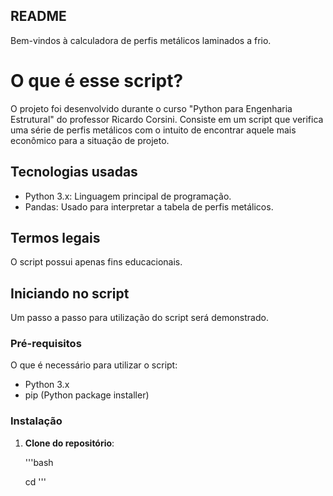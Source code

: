 ## README
Bem-vindos à calculadora de perfis metálicos laminados a frio.

# O que é esse script?

O projeto foi desenvolvido durante o curso "Python para Engenharia Estrutural" do professor Ricardo Corsini. Consiste em um script que verifica uma série de perfis metálicos com o intuito de encontrar aquele mais econômico para a situação de projeto. 

## Tecnologias usadas

- Python 3.x: Linguagem principal de programação.
- Pandas: Usado para interpretar a tabela de perfis metálicos.

## Termos legais

O script possui apenas fins educacionais.

## Iniciando no script

Um passo a passo para utilização do script será demonstrado.

### Pré-requisitos

O que é necessário para utilizar o script:

- Python 3.x
- pip (Python package installer)

### Instalação

1. **Clone do repositório**:

   '''bash

   cd
   '''
